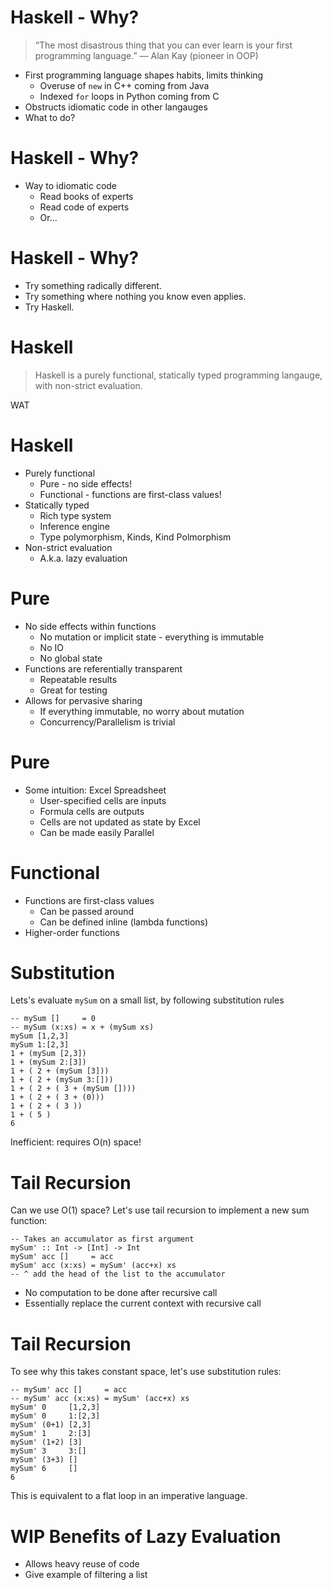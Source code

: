 # Haskell - Why?

<blockquote>
“The most disastrous thing that you can ever learn is your first programming language.”
― Alan Kay (pioneer in OOP)
</blockquote>

* First programming language shapes habits, limits thinking
    * Overuse of `new` in C++ coming from Java
    * Indexed `for` loops in Python coming from C
* Obstructs idiomatic code in other langauges
* What to do?

# Haskell - Why?

* Way to idiomatic code
    * Read books of experts
    * Read code of experts
    * Or...

# Haskell - Why?

* Try something radically different.
* Try something where nothing you know even applies.
* Try Haskell.

# Haskell

<blockquote>
Haskell is a purely functional, statically typed programming langauge, with non-strict evaluation.
</blockquote>

WAT

# Haskell

* Purely functional
    * Pure - no side effects!
    * Functional - functions are first-class values!
* Statically typed
    * Rich type system
    * Inference engine
    * Type polymorphism, Kinds, Kind Polmorphism
* Non-strict evaluation
    * A.k.a. lazy evaluation

# Pure

* No side effects within functions
    * No mutation or implicit state - everything is immutable
    * No IO
    * No global state
* Functions are referentially transparent
    * Repeatable results
    * Great for testing
* Allows for pervasive sharing
    * If everything immutable, no worry about mutation
    * Concurrency/Parallelism is trivial

# Pure

* Some intuition: Excel Spreadsheet
    * User-specified cells are inputs
    * Formula cells are outputs
    * Cells are not updated as state by Excel
    * Can be made easily Parallel

# Functional

* Functions are first-class values
    * Can be passed around
    * Can be defined inline (lambda functions)
* Higher-order functions

# Substitution

Lets's evaluate `mySum` on a small list, by following substitution rules

~~~~ {.haskell}
-- mySum []     = 0
-- mySum (x:xs) = x + (mySum xs)
mySum [1,2,3]
mySum 1:[2,3]
1 + (mySum [2,3])
1 + (mySum 2:[3])
1 + ( 2 + (mySum [3]))
1 + ( 2 + (mySum 3:[]))
1 + ( 2 + ( 3 + (mySum [])))
1 + ( 2 + ( 3 + (0)))
1 + ( 2 + ( 3 ))
1 + ( 5 )
6
~~~~

Inefficient: requires O(n) space!

# Tail Recursion

Can we use O(1) space? Let's use tail recursion to implement a new sum function:

~~~~ {.haskell}
-- Takes an accumulator as first argument
mySum' :: Int -> [Int] -> Int
mySum' acc []     = acc
mySum' acc (x:xs) = mySum' (acc+x) xs
-- ^ add the head of the list to the accumulator
~~~~

* No computation to be done after recursive call
* Essentially replace the current context with recursive call

# Tail Recursion

To see why this takes constant space, let's use substitution rules:

~~~~ {.haskell}
-- mySum' acc []     = acc
-- mySum' acc (x:xs) = mySum' (acc+x) xs
mySum' 0     [1,2,3]
mySum' 0     1:[2,3]
mySum' (0+1) [2,3]
mySum' 1     2:[3]
mySum' (1+2) [3]
mySum' 3     3:[]
mySum' (3+3) []
mySum' 6     []
6
~~~~

This is equivalent to a flat loop in an imperative language.

# WIP Benefits of Lazy Evaluation

* Allows heavy reuse of code
* Give example of filtering a list
